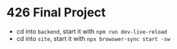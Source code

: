 # 426 Final Project

- cd into `backend`, start it with `npm run dev-live-reload`
- cd into `site`, start it with `npx browswer-sync start -sw`

